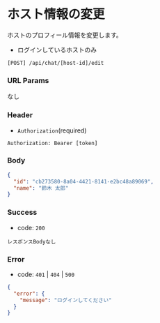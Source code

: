 # ホスト情報の変更

ホストのプロフィール情報を変更します。

- ログインしているホストのみ

```
[POST] /api/chat/[host-id]/edit
```

### URL Params

なし

### Header

- `Authorization`(required)

```text
Authorization: Bearer [token]
```

### Body

```json
{
  "id": "cb273580-8a04-4421-8141-e2bc48a89069",
  "name": "鈴木 太郎"
}
```

### Success

- code: `200`

```text
レスポンスBodyなし
```

### Error

- code: `401` | `404` | `500`

```json
{
  "error": {
    "message": "ログインしてください"
  }
}
```
